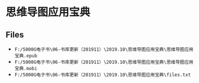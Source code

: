 # 思维导图应用宝典

## Files

- `F:/5000G电子书\06-书库更新（201911）\2019.10\思维导图应用宝典\思维导图应用宝典.epub`
- `F:/5000G电子书\06-书库更新（201911）\2019.10\思维导图应用宝典\思维导图应用宝典.mobi`
- `F:/5000G电子书\06-书库更新（201911）\2019.10\思维导图应用宝典\files.txt`
